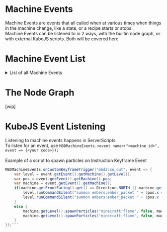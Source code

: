 # Machine Events

Machine Events are events that all called when at various times when things in the machine change, like a state, or a recipe starts or stops.<br>
Machine Events can be listened to in 2 ways, with the builtin node graph, or with external KubeJS scripts. Both will be covered here

# Machine Event List
<details>
<summary>List of all Machine Events</summary>
### On Recipe Working Event
Runs every tick when the machine is processing a recipe.

### MachineEvents.MachineUIEvent
unsure, seems to be wip

### On Custom Data Update Event (Client)
Runs on the client when it receives an update to the custom NBT data.

### Machine Tick Event
Runs every game tick.

### Machine Client Tick Event
Runs every game tick on the client.

### After Recipe Working Event
Runs after a recipe processing stops.

### Recipe Status Changed Event
Runs any time a recipes status changes, i.e. working -> suspend.

### Before Recipe Working Event
Runs before a recipe starts, can be used to prevent a recipe from running, or add modifiers based on custom logic.

### State Changed Event
Runs when the machine state changes, i.e. base -> working. Machine state /= Recipe state.

### Drops Event
Runs when the machine is broken, can be used to change the drop or add custom logic to the saved NBT.

### Instruction Keyframe Event (pending PR)
Called on the client whenever a geckolib animation is playing, and an instruction keyframe is called.

### Placed Event
Called on machine place.

### On Load Event
Runs when the machine is loaded, chunk entering simulation distance, or world loaded in (within range).

### Remove Event
Called when the machine is broken or removed by commands.

### On Recipe Waiting Event
Runs every tick while the recipe is waiting.

### Fuel Recipe Modify Event
Allows modification or cancellation of fuel recipes.

### Right Click Event
Runs when the machine is clicked on.

### Open UI Event
Allows you to cansel the opening of the UI based on custom logic.

### Neighbor Changed Event
Runs when an adjacent block is changed.

### Before Recipe Modify Event
Allows canceling of recipe modification based on custom logic.

### Fuel Burning Finish Event
Runs when fuel recipe finishes.

### After Recipe Modify Event
Allows adding a hard cap to recipe modifications.

## Multiblock Machine Events

### Multiblock Structure Invalid Event
Triggers when the structure is invalid (evey time it changes?).

### Multiblock Structure Formed Event
Triggers when the structure forms.

### Multiblock Use Catalyst Event
Triggered before the structure is formed by a catalyst is used on the controller. Allows custom catalyst detection logic.
</details>

# The Node Graph

[wip]

# KubeJS Event Listening

Listening to machine events happens in ServerScripts.<br>
To listen for an event, use `MBDMachineEvents.<event name>("<machine id>", event => {<your code>});`
<br><br>
Example of a script to spawn particles on Instruction Keyframe Event
```java
MBDMachineEvents.onCustomKeyframeTrigger("mbd2:su_out", event => {
    var level = event.getEvent().getMachine().getLevel();
    var pos = event.getEvent().getMachine().pos;
    var machine = event.getEvent().getMachine();
    if(machine.getFrontFacing().get() == Direction.NORTH || machine.getFrontFacing().get() == Direction.SOUTH) {
        level.runCommandSilent("summon embers:ember_packet " + (pos.x + 0.7) + " " + (pos.y - 0.5) + " " + (pos.z + 0.5) + " {lifetime:15, destX:" + (pos.x + 1.7) + ",destY:" + (pos.y + 1) + ",destZ:" + (pos.z + 0.5) + ",value:0}")
        level.runCommandSilent("summon embers:ember_packet " + (pos.x + 0.3) + " " + (pos.y - 0.5) + " " + (pos.z + 0.5) + " {lifetime:15, destX:" + (pos.x - 0.2) + ",destY:" + (pos.y + 1) + ",destZ:" + (pos.z + 0.5) + ",value:0}")
    }
    else {
        machine.getLevel().spawnParticles("minecraft:flame", false, machine.pos.x + 0.5, machine.pos.y - 0.5625, machine.pos.z + 0.3, 0, 0, 0, 10, 0.001);
        machine.getLevel().spawnParticles("minecraft:flame", false, machine.pos.x + 0.5, machine.pos.y - 0.5625, machine.pos.z + 0.57, 0, 0, 0, 10, 0.001);
    }
});```